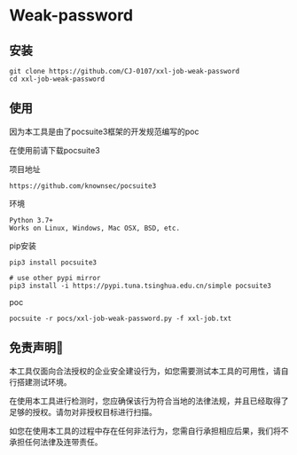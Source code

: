 # Weak-password
## 安装

```
git clone https://github.com/CJ-0107/xxl-job-weak-password
cd xxl-job-weak-password
```

## 使用

因为本工具是由了pocsuite3框架的开发规范编写的poc

在使用前请下载pocsuite3

项目地址

```
https://github.com/knownsec/pocsuite3
```

环境

```
Python 3.7+
Works on Linux, Windows, Mac OSX, BSD, etc.
```

pip安装

```
pip3 install pocsuite3

# use other pypi mirror
pip3 install -i https://pypi.tuna.tsinghua.edu.cn/simple pocsuite3
```

poc

```
pocsuite -r pocs/xxl-job-weak-password.py -f xxl-job.txt
```



## 免责声明🧐

本工具仅面向合法授权的企业安全建设行为，如您需要测试本工具的可用性，请自行搭建测试环境。

在使用本工具进行检测时，您应确保该行为符合当地的法律法规，并且已经取得了足够的授权。请勿对非授权目标进行扫描。

如您在使用本工具的过程中存在任何非法行为，您需自行承担相应后果，我们将不承担任何法律及连带责任。
